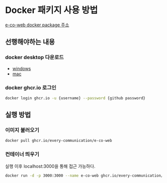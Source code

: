 # Docker 패키지 사용 방법

[e-co-web docker package 주소](https://github.com/every-communication/e-co-web/pkgs/container/e-co-web)

## 선행해야하는 내용

### docker desktop 다운로드

- [windows](https://docs.docker.com/desktop/install/windows-install/)
- [mac](https://docs.docker.com/desktop/install/mac-install/)

### docker ghcr.io 로그인

```sh
docker login ghcr.io -u {username} --password {github password}
```

## 실행 방법

### 이미지 불러오기

```sh
docker pull ghcr.io/every-communication/e-co-web
```

### 컨테이너 띄우기

실행 이후 localhost:3000을 통해 접근 가능하다.

```sh
docker run -d -p 3000:3000 --name e-co-web ghcr.io/every-communication/e-co-we
```
